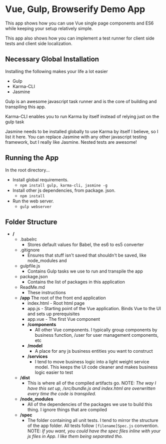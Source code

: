 # Vue, Gulp, Browserify Demo App
This app shows how you can use Vue single page components and ES6 while keeping your setup relatively simple.

This app also shows how you can implement a test runner for client side tests and client side localization.
## Necessary Global Installation
Installing the following makes your life a lot easier

* Gulp
* Karma-CLI
* Jasmine

Gulp is an awesome javascript task runner and is the core of building and transpiling this app.

Karma-CLI enables you to run Karma by itself instead of relying just on the gulp task

Jasmine needs to be installed globally to use Karma by itself I believe, so I list it here. You can replace Jasmine with any other javascript testing framework, but I really like Jasmine. Nested tests are awesome!
## Running the App
In the root directory...
* Install global requirements. 
  * `npm install gulp, karma-cli, jasmine -g`
* Install other js dependencies, from package. json. 
  * `npm install`
* Run the web server. 
  * `gulp webserver`
## Folder Structure
* **/**
  * .babelrc
    * Stores default values for Babel, the es6 to es5 converter
  * .gitignore
    * Ensures that stuff isn't saved that shouldn't be saved, like node_modules and 
  * gulpfile.js
    * Contains Gulp tasks we use to run and transpile the app
  * package.json
    * Contains the list of packages in this application
  * ReadMe.md
    * These instructions
  * **/app** The root of the front end application
    * index.html - Root html page
    * app.js - Starting point of the Vue application. Binds Vue to the UI and sets up prerequisites
    * app.vue - The first Vue component
    * **/components**
      * All other Vue components. I typically group components by business function, /user for user management components, etc
    * **/model**
      * A place for any js business entities you want to construct
    * **/services**
      * I tend to move business logic into a light weight service model. This keeps the UI code cleaner and makes business logic easier to test
  * **/dist**
    * This is where all of the compiled artifacts go. NOTE: *The way I have this set up, /src/bundle.js and index.html are overwritten every time the code is transpiled.*
  * **/node_modules**
    * All of the dependencies of the packages we use to build this thing. I ignore things that are compiled
  * **/spec**
    * The folder containing all unit tests. I tend to mirror the structure of the app folder. All tests follow `[filename]Spec.js` convention. NOTE: *If you want, you could have the spec files inline with your js files in App. I like them being separated tho.*
